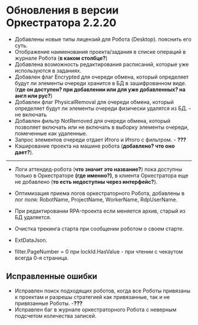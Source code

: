 # Обновления в версии Оркестратора 2.2.20

- Добавлены новые типы лицензий для Робота (Desktop). пояснить его суть.
- Отображение наименования проекта/задания в списке операций в журнале Робота (**в каком столбце?**)
- Добавлена возможность редактирования расписаний, которые уже используются в заданиях.
- Добавлен флаг Encrypted для очереди обмена, который определяет будут ли элементы очереди хранится в БД в зашифрованном виде. (**где он доступен? при добавлении или для уже добавленных? на англ или рус?**)
- Добавлен флаг PhysicalRemoval для очереди обмена, который определяет будут ли элементы очереди физически удалятся из БД. - не включать
- Добавлен фильтр NotRemoved для очереди обмена, который позволяет включать или не включать в выборку элементы очереди, помеченные как удаленные.
- Запрос элементов очереди отдает Итого и Итого с фильтром. - **???**
- Кэширование проекта на машине робота (**добавлено? что оно дает?**).

---

- Логи аттендед-робота (**что значит это название?**) пока доступны только в Оркестраторе **(где именно?)**, в клиента Оркестратора еще не добавлено (**то есть недоступны через интерфейс?**).
- Оптимизация приема логов оркестраторного Робота, добавлены в лог поля: RobotName, ProjectName, WorkerName, RdpUserName.
- При редактировании RPA-проекта если меняется архив, старый из БД удаляется.
- Очистка трекинга старта при сообщении роботом о своем старте.
- ExtDataJson.

- filter.PageNumber = 0 при lockId.HasValue - при чтении с чекаутом всегда 0-я страница.

## Исправленные ошибки

- Исправлен поиск подходящих роботов, когда все Роботы привязаны к проектам и разрешы стратегией как привязанные, так и не привязанные Роботы. -**???**
- Исправлен баг в журнале оркестраторного Робота с неверным подсчетом количества записей.
